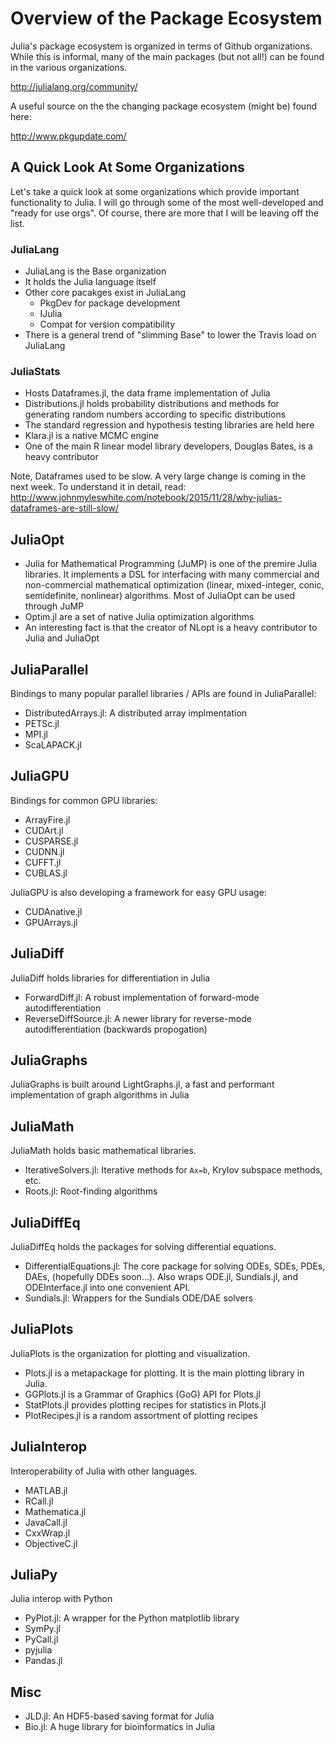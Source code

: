 
# Overview of the Package Ecosystem

Julia's package ecosystem is organized in terms of Github organizations. While this is informal, many of the main packages (but not all!) can be found in the various organizations.

http://julialang.org/community/

A useful source on the the changing package ecosystem (might be) found here:

http://www.pkgupdate.com/

## A Quick Look At Some Organizations

Let's take a quick look at some organizations which provide important functionality to Julia. I will go through some of the most well-developed and "ready for use orgs". Of course, there are more that I will be leaving off the list.



### JuliaLang

- JuliaLang is the Base organization
- It holds the Julia language itself
- Other core pacakges exist in JuliaLang
  - PkgDev for package development
  - IJulia
  - Compat for version compatibility
- There is a general trend of "slimming Base" to lower the Travis load on JuliaLang

### JuliaStats

- Hosts Dataframes.jl, the data frame implementation of Julia
- Distributions.jl holds probability distributions and methods for generating random numbers according to specific distributions
- The standard regression and hypothesis testing libraries are held here
- Klara.jl is a native MCMC engine
- One of the main R linear model library developers, Douglas Bates, is a heavy contributor

Note, Dataframes used to be slow. A very large change is coming in the next week. To understand it in detail, read: http://www.johnmyleswhite.com/notebook/2015/11/28/why-julias-dataframes-are-still-slow/

## JuliaOpt

- Julia for Mathematical Programming (JuMP) is one of the premire Julia libraries. It implements a DSL for interfacing with many commercial and non-commercial mathematical optimization (linear, mixed-integer, conic, semidefinite, nonlinear) algorithms. Most of JuliaOpt can be used through JuMP
- Optim.jl are a set of native Julia optimization algorithms
- An interesting fact is that the creator of NLopt is a heavy contributor to Julia and JuliaOpt

## JuliaParallel

Bindings to many popular parallel libraries / APIs are found in JuliaParallel:

- DistributedArrays.jl: A distributed array implmentation
- PETSc.jl
- MPI.jl
- ScaLAPACK.jl

## JuliaGPU

Bindings for common GPU libraries:

- ArrayFire.jl
- CUDArt.jl
- CUSPARSE.jl
- CUDNN.jl
- CUFFT.jl
- CUBLAS.jl

JuliaGPU is also developing a framework for easy GPU usage:

- CUDAnative.jl
- GPUArrays.jl

## JuliaDiff

JuliaDiff holds libraries for differentiation in Julia

- ForwardDiff.jl: A robust implementation of forward-mode autodifferentiation
- ReverseDiffSource.jl: A newer library for reverse-mode autodifferentiation (backwards propogation)

## JuliaGraphs

JuliaGraphs is built around LightGraphs.jl, a fast and performant implementation of graph algorithms in Julia

## JuliaMath

JuliaMath holds basic mathematical libraries.

- IterativeSolvers.jl: Iterative methods for `Ax=b`, Krylov subspace methods, etc.
- Roots.jl: Root-finding algorithms

## JuliaDiffEq

JuliaDiffEq holds the packages for solving differential equations.

- DifferentialEquations.jl: The core package for solving ODEs, SDEs, PDEs, DAEs, (hopefully DDEs soon...). Also wraps ODE.jl, Sundials.jl, and ODEInterface.jl into one convenient API.
- Sundials.jl: Wrappers for the Sundials ODE/DAE solvers

## JuliaPlots

JuliaPlots is the organization for plotting and visualization.

- Plots.jl is a metapackage for plotting. It is the main plotting library in Julia.
- GGPlots.jl is a Grammar of Graphics (GoG) API for Plots.jl
- StatPlots.jl provides plotting recipes for statistics in Plots.jl
- PlotRecipes.jl is a random assortment of plotting recipes

## JuliaInterop

Interoperability of Julia with other languages.

- MATLAB.jl
- RCall.jl
- Mathematica.jl
- JavaCall.jl
- CxxWrap.jl
- ObjectiveC.jl

## JuliaPy

Julia interop with Python

- PyPlot.jl: A wrapper for the Python matplotlib library
- SymPy.jl
- PyCall.jl
- pyjulia
- Pandas.jl

## Misc

- JLD.jl: An HDF5-based saving format for Julia
- Bio.jl: A huge library for bioinformatics in Julia


